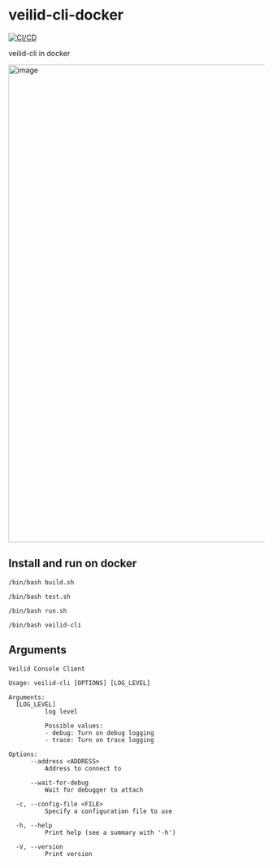 # veilid-cli-docker

[![CI/CD](https://github.com/TheShellLand/veilid-cli-docker/actions/workflows/ci.yml/badge.svg)](https://github.com/TheShellLand/veilid-cli-docker/actions/workflows/ci.yml)

veilid-cli in docker

<img width="939" alt="image" src="https://github.com/TheShellLand/veilid-cli-docker/assets/58240560/59acc681-b633-4cf3-a837-525aa07eeec5">

## Install and run on docker

```shell
/bin/bash build.sh
```

```shell
/bin/bash test.sh
```

```shell
/bin/bash run.sh
```

```shell
/bin/bash veilid-cli
```

## Arguments

```shell
Veilid Console Client

Usage: veilid-cli [OPTIONS] [LOG_LEVEL]

Arguments:
  [LOG_LEVEL]
          log level

          Possible values:
          - debug: Turn on debug logging
          - trace: Turn on trace logging

Options:
      --address <ADDRESS>
          Address to connect to

      --wait-for-debug
          Wait for debugger to attach

  -c, --config-file <FILE>
          Specify a configuration file to use

  -h, --help
          Print help (see a summary with '-h')

  -V, --version
          Print version
```
